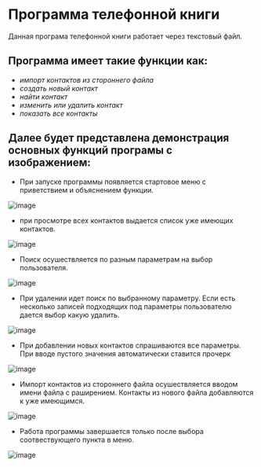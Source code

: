 # Программа телефонной книги
Данная програма телефонной книги работает через текстовый файл.
## Программа имеет такие функции как:
* _импорт контактов из стороннего файла_
* _создать новый контакт_
* _найти контакт_
* _изменить или удалить контакт_
* _показать все контакты_

## Далее будет представлена демонстрация основных функций програмы с изображением:

* При запуске программы появляется стартовое меню с приветствием и объяснением функции.

![image](https://github.com/SergeyBilyamov/Phonebook/assets/151991545/acb13c10-93ce-4f96-a325-8591639cb7c5)

* при просмотре всех контактов выдается список уже имеющих контактов.

![image](https://github.com/SergeyBilyamov/Phonebook/assets/151991545/90b8536e-a945-490e-a2d0-3f146b562c62)

* Поиск осушествляется по разным параметрам на выбор пользователя.

![image](https://github.com/SergeyBilyamov/Phonebook/assets/151991545/c44aaa92-c328-4a30-a8e1-8242e87df3f2)

* При удалении идет поиск по выбранному параметру. Если есть несколько записей подходящих под параметры пользователю дается выбор какую удалить.

![image](https://github.com/SergeyBilyamov/Phonebook/assets/151991545/5587d66a-d950-42ae-93e2-a09e983c1722)

* При добавлении новых контактов спрашиваются все параметры. При вводе пустого значения автоматически ставится прочерк

![image](https://github.com/SergeyBilyamov/Phonebook/assets/151991545/925da0a3-975a-40a7-8bf5-e4e969ad66c3)

* Импорт контактов из стороннего файла осушествляется вводом имени файла с раширением. Контакты из нового файла добавляются к уже имеющимся.

![image](https://github.com/SergeyBilyamov/Phonebook/assets/151991545/7b53b033-7ad2-4d86-a5f4-c05c891cbccc)

* Работа программы завершается только после выбора соотвествующего пункта в меню.

![image](https://github.com/SergeyBilyamov/Phonebook/assets/151991545/ce1399fa-d0c0-46cf-b705-1ae02f12dba3)
